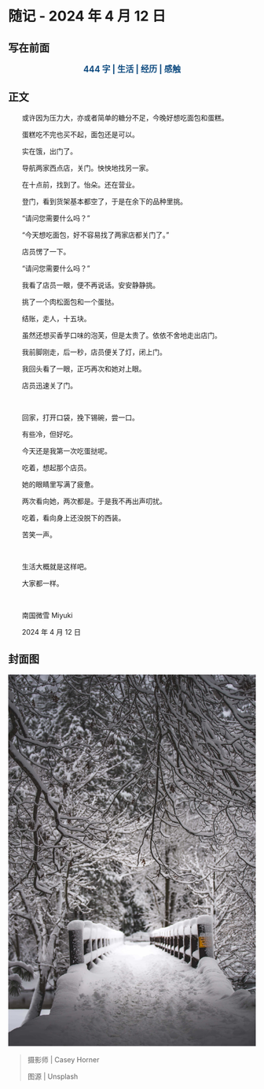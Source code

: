# 随记 - 2024 年 4 月 12 日

## 写在前面

<p style="color:#0f4c81; text-align:center; font-weight:bold; font-size:larger;">444 字 | 生活 | 经历 | 感触</p>

## 正文

　　或许因为压力大，亦或者简单的糖分不足，今晚好想吃面包和蛋糕。

　　蛋糕吃不完也买不起，面包还是可以。

　　实在饿，出门了。

　　导航两家西点店，关门。怏怏地找另一家。

　　在十点前，找到了。怡朵。还在营业。

　　登门，看到货架基本都空了，于是在余下的品种里挑。

　　“请问您需要什么吗？”

　　“今天想吃面包，好不容易找了两家店都关门了。”

　　店员愣了一下。

　　“请问您需要什么吗？”

　　我看了店员一眼，便不再说话。安安静静挑。

　　挑了一个肉松面包和一个蛋挞。

　　结账，走人，十五块。

　　虽然还想买香芋口味的泡芙，但是太贵了。依依不舍地走出店门。

　　我前脚刚走，后一秒，店员便关了灯，闭上门。

　　我回头看了一眼，正巧再次和她对上眼。

　　店员迅速关了门。

<br />

　　回家，打开口袋，挽下锡碗，尝一口。

　　有些冷，但好吃。

　　今天还是我第一次吃蛋挞呢。

　　吃着，想起那个店员。

　　她的眼睛里写满了疲惫。

　　两次看向她，两次都是。于是我不再出声叨扰。

　　吃着，看向身上还没脱下的西装。

　　苦笑一声。

<br />

　　生活大概就是这样吧。

　　大家都一样。

<br />

　　南国微雪 Miyuki

　　2024 年 4 月 12 日

## 封面图

![](https://raw.githubusercontent.com/TinySnow/GithubImageHosting/main/blog/articles/essays/casey-horner-dX9X0KTT42g-unsplash.jpg)

> 摄影师 | Casey Horner
>
> 图源 | Unsplash